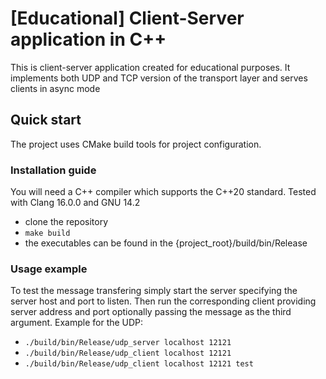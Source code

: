 # [Educational] Client-Server application in C++

This is client-server application created for educational purposes.
It implements both UDP and TCP version of the transport layer and serves clients in async mode

## Quick start

The project uses CMake build tools for project configuration.

### Installation guide

You will need a C++ compiler which supports the C++20 standard. Tested with Clang 16.0.0 and GNU 14.2

* clone the repository
* `make build`
* the executables can be found in the {project_root}/build/bin/Release

### Usage example

To test the message transfering simply start the server specifying the server host and port to listen. Then run the corresponding client providing server address and port optionally passing the message as the third argument. Example for the UDP:

* `./build/bin/Release/udp_server localhost 12121`
* `./build/bin/Release/udp_client localhost 12121`
* `./build/bin/Release/udp_client localhost 12121 test`

